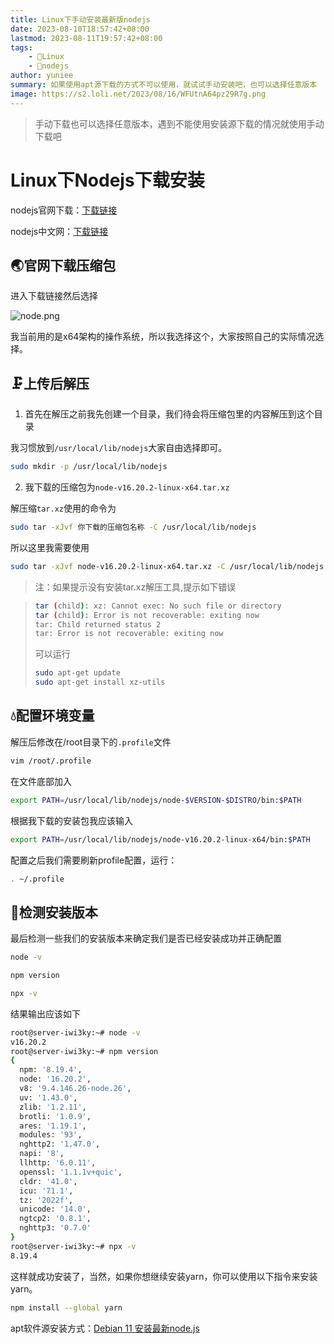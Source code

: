 ```yaml
---
title: Linux下手动安装最新版nodejs
date: 2023-08-10T18:57:42+08:00
lastmod: 2023-08-11T19:57:42+08:00
tags: 
    - 🐘Linux
    - 🍓nodejs
author: yuniee
summary: 如果使用apt源下载的方式不可以使用，就试试手动安装吧，也可以选择任意版本
image: https://s2.loli.net/2023/08/16/WFUtnA64pz29R7g.png
---
```


> 手动下载也可以选择任意版本，遇到不能使用安装源下载的情况就使用手动下载吧

# Linux下Nodejs下载安装

nodejs官网下载：[下载链接](https://nodejs.org/zh-cn/download)

nodejs中文网：[下载链接](https://nodejs.cn/download/)

## 🌏官网下载压缩包

进入下载链接然后选择



![node.png](https://s2.loli.net/2023/08/16/KXgLDnBA1VlcNJE.png)





我当前用的是x64架构的操作系统，所以我选择这个，大家按照自己的实际情况选择。

## 🗜上传后解压

1. 首先在解压之前我先创建一个目录，我们待会将压缩包里的内容解压到这个目录

我习惯放到`/usr/local/lib/nodejs`大家自由选择即可。

```bash
sudo mkdir -p /usr/local/lib/nodejs
```

2. 我下载的压缩包为`node-v16.20.2-linux-x64.tar.xz`

解压缩`tar.xz`使用的命令为

```bash
sudo tar -xJvf 你下载的压缩包名称 -C /usr/local/lib/nodejs
```

所以这里我需要使用

```bash
sudo tar -xJvf node-v16.20.2-linux-x64.tar.xz -C /usr/local/lib/nodejs
```

> 注：如果提示没有安装tar.xz解压工具,提示如下错误

> ```bash
> tar (child): xz: Cannot exec: No such file or directory
> tar (child): Error is not recoverable: exiting now
> tar: Child returned status 2
> tar: Error is not recoverable: exiting now
> ```
> 
> 可以运行
>
> ```bash
> sudo apt-get update
> sudo apt-get install xz-utils
> ```
>
> 



## 💧配置环境变量

解压后修改在/root目录下的`.profile`文件

```bash
vim /root/.profile
```



在文件底部加入

```bash
export PATH=/usr/local/lib/nodejs/node-$VERSION-$DISTRO/bin:$PATH
```

根据我下载的安装包我应该输入

```bash
export PATH=/usr/local/lib/nodejs/node-v16.20.2-linux-x64/bin:$PATH
```

配置之后我们需要刷新profile配置，运行：

```bash
. ~/.profile
```



## 👀检测安装版本

最后检测一些我们的安装版本来确定我们是否已经安装成功并正确配置

```bash
node -v
```

```bash
npm version
```

```bash
npx -v
```



结果输出应该如下

```bash
root@server-iwi3ky:~# node -v
v16.20.2
root@server-iwi3ky:~# npm version
{
  npm: '8.19.4',
  node: '16.20.2',
  v8: '9.4.146.26-node.26',
  uv: '1.43.0',
  zlib: '1.2.11',
  brotli: '1.0.9',
  ares: '1.19.1',
  modules: '93',
  nghttp2: '1.47.0',
  napi: '8',
  llhttp: '6.0.11',
  openssl: '1.1.1v+quic',
  cldr: '41.0',
  icu: '71.1',
  tz: '2022f',
  unicode: '14.0',
  ngtcp2: '0.8.1',
  nghttp3: '0.7.0'
}
root@server-iwi3ky:~# npx -v
8.19.4
```



这样就成功安装了，当然，如果你想继续安装yarn，你可以使用以下指令来安装yarn。
```bash
npm install --global yarn
```

apt软件源安装方式：[Debian 11 安装最新node.js](https://www.yunieebk.com/2023/08/10/linux%E4%B8%8Bnodejs%E4%B8%8B%E8%BD%BD%E5%AE%89%E8%A3%85/)

